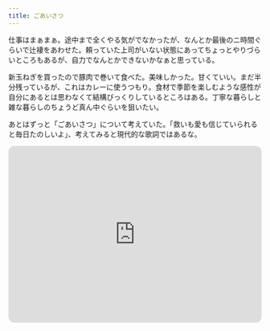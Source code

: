 ```yaml
---
title: ごあいさつ
---
```


仕事はまぁまぁ。途中まで全くやる気がでなかったが、なんとか最後のニ時間ぐらいで辻褄をあわせた。頼っていた上司がいない状態にあってちょっとやりづらいところもあるが、自力でなんとかできないかなぁと思っている。

新玉ねぎを買ったので豚肉で巻いて食べた。美味しかった。甘くていい。まだ半分残っているが、これはカレーに使うつもり。食材で季節を楽しむような感性が自分にあるとは思わなくて結構びっくりしているところはある。丁寧な暮らしと雑な暮らしのちょうど真ん中ぐらいを狙いたい。

あとはずっと「ごあいさつ」について考えていた。「救いも愛も信じていられると毎日たのしいよ」、考えてみると現代的な歌詞ではあるな。

<iframe style="border-radius:12px" src="https://open.spotify.com/embed/track/4uyZejzWpxiQfYnI83QmeV?utm_source=generator" width="100%" height="352" frameBorder="0" allowfullscreen="" allow="autoplay; clipboard-write; encrypted-media; fullscreen; picture-in-picture" loading="lazy"></iframe>